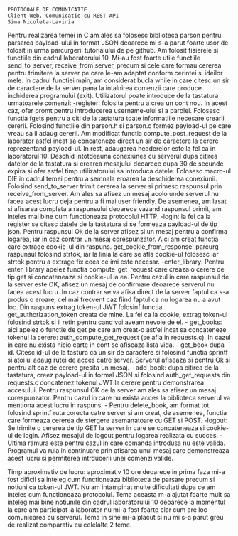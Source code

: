 	PROTOCOALE DE COMUNICATIE
	Client Web. Comunicatie cu REST API
	Sima Nicoleta-Lavinia


Pentru realizarea temei in C am ales sa folosesc biblioteca parson
pentru parsarea payload-ului in format JSON deoarece mi s-a parut foarte 
usor de folosit in urma parcurgerii tutorialului de pe github.
	Am folosit fisierele si functiile din cadrul laboratorului 10. 
Mi-au fost foarte utile functiile send_to_server, receive_from server, precum
si cele care formau cererea pentru trimitere la server pe care le-am adaptat
conform cerintei si ideilor mele.
	In cadrul functiei main, am considerat bucla while in care citesc
un sir de caractere de la server pana la intalnirea comenzii care produce
inchiderea programului (exit). 
	Utilizatorul poate introduce de la tastatura urmatoarele comenzi:
	-register: folosita pentru a crea un cont nou. In acest caz, ofer promt
pentru introducerea username-ului si a parolei. Folosesc functia fgets pentru a
citi de la tastatura toate informatiile necesare crearii cererii. Folosind 
functiile din parson.h si parson.c formez payload-ul pe care vreau sa il adaug cererii.
Am modificat functia compute_post_request de la laborator astfel incat sa concateneze
direct un sir de caractere la cerere reprezentand payload-ul. In rest, adaugarea 
headerelor este la fel ca in laboratorul 10. Deschid intotdeauna conexiunea cu serverul
dupa citirea datelor de la tastatura si crearea mesajului deoarece dupa 30 de secunde
expira si ofer astfel timp utilizatorului sa introduca datele. Folosesc macro-ul
DIE in cadrul temei pentru a semnala eroarea la deschiderea conexiunii. Folosind
send_to_server trimit cererea la server si primesc raspunsul prin receive_from_server.
Am ales sa afisez un mesaj acolo unde serverul nu facea acest lucru deja pentru a fi 
mai user friendly. De asemenea, am lasat si afisarea completa a raspunsului deoarece 
vazand raspunsul primit, am inteles mai bine cum functioneaza protocolul HTTP.
	-login: la fel ca la register se citesc datele de la tastatura si se formeaza
payload-ul de tip json. Pentru raspunsul Ok de la server afisez si un mesaj 
pentru a confirma logarea, iar in caz contrar un mesaj corespunzator. Aici am creat
functia care extrage cookie-ul din raspuns. get_cookie_from_response: parcurg
raspunsul folosind strtok, iar la linia la care se afla cookie-ul folosesc iar 
strtok pentru a extrage fix ceea ce imi este necesar. 
	-enter_library: Pentru enter_library apelez functia compute_get_request
care creaza o cerere de tip get si concateneaza si cookie-ul la ea. Pentru
cazul in care raspunsul de la server este OK, afisez un mesaj de confirmare deoarece
serverul nu facea acest lucru. In caz contrar se va afisa direct de la server 
faptul ca s-a produs o eroare, cel mai frecvent caz fiind faptul ca nu logarea
nu a avut loc. Din raspuns extrag token-ul JWT folosinf functia get_authorization_token
creata de mine. La fel ca la cookie, extrag token-ul folosind strtok si il retin
pentru cand voi aveam nevoie de el.
	- get_books: aici apelez o functie de get pe care am creat-o astfel incat sa
concateneze tokenul la cerere: auth_compute_get_request (se afla in requests.c).
In cazul in care nu exista nicio carte in cont se afiseaza lista vida. 
	- get_book dupa id. Citesc id-ul de la tastura ca un sir de caractere si folosind
functia sprintf si atoi ul adaug rutei de acces catre server. Serverul afiseaza
si pentru Ok si pentru alt caz de cerere gresita un mesaj. 
	- add_book: dupa citirea de la tastatura, creez payload-ul in formal JSON
si folosind auth_get_requests din requests.c concatenez tokenul JWT la cerere pentru
demonstrarea accesului. Pentru raspunsul OK de la server am ales sa afisez un mesaj
corespunzator. Pentru cazul in care nu exista acces la biblioteca serverul va mentiona
acest lucru in raspuns.
	- Pentru delete_book, am format tot folosind sprintf ruta corecta catre server
si am creat, de asemenea, functia care formeaza cererea de stergere asemanatoare cu 
GET si POST.
	-logout: Se trimite o cererea de tip GET la server in care se concateneaza si
cookie-ul de login. Afisez mesajul de logout pentru logarea realizata cu succes.
	- Ultima ramura este pentru cazul in care comanda introdusa nu este valida. 
Programul va rula in continuare prin afisarea unul mesaj care demonstreaza
acest lucru si permiterea intrducerii unei comenzi valide.


Timp aproximativ de lucru: aproximativ 10 ore deoarece in prima faza mi-a fost dificil sa inteleg
cum functioneaza biblioteca de parsare precum si notiuni ca token-ul JWT. Nu am intampinat multe
dificultati dupa ce am inteles cum functioneaza protocolul. Tema aceasta m-a ajutat foarte
mult sa inteleg mai bine notiunile din cadrul laboratorului 10 deoarece la momentul
la care am participat la laborator nu mi-a fost foarte clar cum are loc comunicarea cu serverul.
Tema in sine mi-a placut si nu mi s-a parut greu de realizat comparativ cu celelalte 2 teme.
